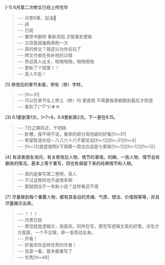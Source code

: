 
[-1] 6月第二次修文已经上传完毕
>--- 月票6章，加油💪<br>
>--- 阅<br>
>--- 已阅<br>
>--- 要把书删除 重新添加 才能看到更新<br>
>--- 又双叒叕骗我再刷一次<br>
>--- 真的修文？我还以为你去玩了<br>
>--- 网文作者在弥补他的过错<br>
>--- 恭迎真人出关，啪啪啪啪，啪啪啪啪<br>
>--- 更新了个寂寞！！<br>
>--- 真人牛批！<br>

[1] 修改后的章节末尾，带有（修）字样。
>--- [fn=31]<br>
>--- 可以在章节名上带上（修）吗 更直观 不需要每章都翻到最后才知道<br>
>--- 看到了(*^▽^)/★*☆<br>

[3] 6.1更新第1次，1+7=8，6.8更新第2次。下一更在6.15。
>--- 7日之期将近，干吧路<br>
>--- 卧槽，我不得不说，重修的部分真他娘的好看[fn=31]<br>
>--- 希望智道杀招－八八六十六不要反动[fn=12][fn=31][fn=8]<br>
>--- [fn=12]就是按照b下限算一周也应该是七章嘛[fn=12][fn=12][fn=12]<br>

[4] 有读者朋友询问，有关修改后人物、情节的事情。的确，一些人物、情节会有删改的情况。基本上等于重写，但也有保留下来的经典情节和人物。
>--- 真的是重写第二卷啊，真人<br>
>--- 不过这修的也不是很多啊<br>
>--- 那就相当于一本新小说？这样看还不错<br>

[7] 尽量做到每个重要人物，都有其各自的灵魂、气质、想法、价值观等等，并且尽量展示出来。
>--- ！！！<br>
>--- 月票已投<br>
>--- 感觉就是逻辑文，我喜欢。同样在写，感觉写逻辑文真的好累，涉及方方面面，一个不合理，牵一发而动全身。<br>
>--- 开看！<br>
>--- 好喜欢你这样优秀的作者！<br>
>--- 目录一看，基本都重写了<br>
>--- 优秀[fn=46]<br>
